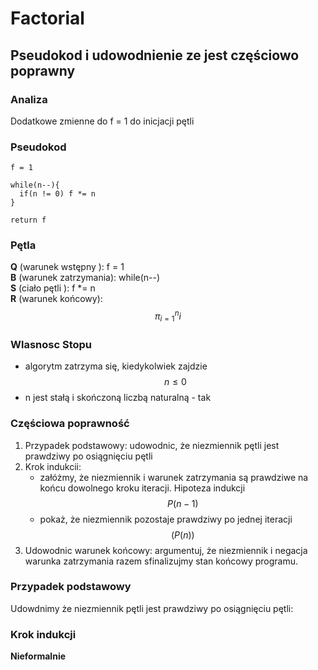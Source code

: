 # Factorial
## Pseudokod i udowodnienie ze jest częściowo poprawny
### Analiza
Dodatkowe zmienne do f = 1 do inicjacji pętli

### Pseudokod
```
f = 1

while(n--){
  if(n != 0) f *= n
}

return f
```
### Pętla
**Q** (warunek wstępny ): f = 1  
**B** (warunek zatrzymania): while(n--)  
**S** (ciało pętli ): f *= n  
**R** (warunek końcowy): $$\pi_{i=1}^{n}i$$

### Wlasnosc Stopu
- algorytm zatrzyma się, kiedykolwiek zajdzie $$n \leq 0$$
- n jest stałą i skończoną liczbą naturalną - tak

### Częściowa poprawność
1. Przypadek podstawowy: udowodnic, że niezmiennik pętli jest prawdziwy po osiągnięciu pętli
2. Krok indukcii:
   - załóżmy, że niezmiennik i warunek zatrzymania są prawdziwe na końcu dowolnego kroku iteracji. Hipoteza indukcji $$P(n-1)$$
   - pokaż, że niezmiennik pozostaje prawdziwy po jednej iteracji $$(P(n))$$
3. Udowodnic warunek końcowy: argumentuj, że niezmiennik i negacja warunka zatrzymania razem sfinalizujmy stan końcowy programu.

### Przypadek podstawowy
Udowdnimy że niezmiennik pętli jest prawdziwy po osiągnięciu pętli:  


### Krok indukcji
**Nieformalnie**  

